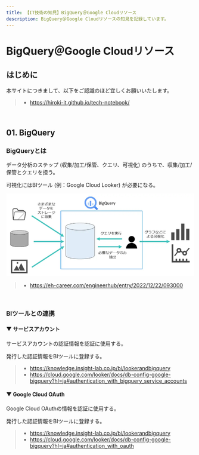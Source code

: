 ```yaml
---
title: 【IT技術の知見】BigQuery＠Google Cloudリソース
description: BigQuery＠Google Cloudリソースの知見を記録しています。
---
```


# BigQuery＠Google Cloudリソース

## はじめに

本サイトにつきまして、以下をご認識のほど宜しくお願いいたします。

> - https://hiroki-it.github.io/tech-notebook/

<br>

## 01. BigQuery

### BigQueryとは

データ分析のステップ (収集/加工/保管、クエリ、可視化) のうちで、収集/加工/保管とクエリを担う。

可視化にはBIツール (例：Google Cloud Looker) が必要になる。

![bigquery](https://raw.githubusercontent.com/hiroki-it/tech-notebook-images/master/images/bigquery.png)

> - https://eh-career.com/engineerhub/entry/2022/12/22/093000

<br>

### BIツールとの連携

#### ▼ サービスアカウント

サービスアカウントの認証情報を認証に使用する。

発行した認証情報をBIツールに登録する。

> - https://knowledge.insight-lab.co.jp/bi/lookerandbigquery
> - https://cloud.google.com/looker/docs/db-config-google-bigquery?hl=ja#authentication_with_bigquery_service_accounts

#### ▼ Google Cloud OAuth

Google Cloud OAuthの情報を認証に使用する。

発行した認証情報をBIツールに登録する。

> - https://knowledge.insight-lab.co.jp/bi/lookerandbigquery
> - https://cloud.google.com/looker/docs/db-config-google-bigquery?hl=ja#authentication_with_oauth

<br>
